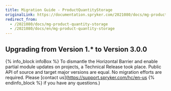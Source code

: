 ```yaml
---
title: Migration Guide - ProductQuantityStorage
originalLink: https://documentation.spryker.com/2021080/docs/mg-product-quantity-storage
redirect_from:
  - /2021080/docs/mg-product-quantity-storage
  - /2021080/docs/en/mg-product-quantity-storage
---
```


## Upgrading from Version 1.* to Version 3.0.0

{% info_block infoBox %}
To dismantle the Horizontal Barrier and enable partial module updates on projects, a Technical Release took place. Public API of source and target major versions are equal. No migration efforts are required. Please [contact us](https://support.spryker.com/hc/en-us
{% endinfo_block %} if you have any questions.)

